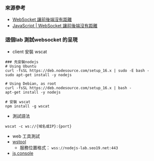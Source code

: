 ### 來源參考
- [WebSocket 讓前後端沒有距離](https://medium.com/enjoy-life-enjoy-coding/javascript-websocket-%E8%AE%93%E5%89%8D%E5%BE%8C%E7%AB%AF%E6%B2%92%E6%9C%89%E8%B7%9D%E9%9B%A2-34536c333e1b)   
- [JavaScript | WebSocket 讓前後端沒有距離](https://ms314006.github.io/js-websocket/)     
### 這個lab 測試websocket 的呈現
- client 安裝 wscat
```
### 先安裝nodejs
# Using Ubuntu
curl -fsSL https://deb.nodesource.com/setup_16.x | sudo -E bash -
sudo apt-get install -y nodejs

# Using Debian, as root
curl -fsSL https://deb.nodesource.com/setup_16.x | bash -
apt-get install -y nodejs

# 安裝 wscat
npm install -g wscat

```
- 測試語法
```
wscat -c ws://{域名或IP}:{port}
```
- web 工具測試
- [wstool](http://www.easyswoole.com/wstool.html)
  - 服務位置格式：   `wss://nodejs-lab.seo19.net:443`
- [js,console](https://jsbin.com/muqamiqimu/edit?js,console)  
